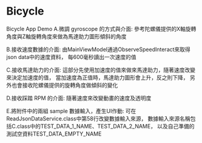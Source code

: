 # Bicycle
Bicycle App Demo
A.微調 gyroscope 的方式與介面:
  參考陀螺儀提供的X軸旋轉角度與Z軸旋轉角度來做為馬達助力圖形傾斜的角度

B.接收速度數據的介面:
  由MainViewModel通過ObserveSpeedInteract來取得json data中的速度資料，
  每600毫秒讀出一次速度的值

C.接收馬達助力的介面:
  這部分先使用加速度的值來做來馬達助力，隨著速度改變來決定加速度的值，
  當加速度為正值時，馬達助力圖形會上升，反之則下降，
  另外也會接收陀螺儀提供的旋轉角度做傾斜的變化

D.接收踩踏 RPM 的介面:
  隨著速度來改變動畫的速度及透明度

E.將附件中的兩組 sample 數據輸入，產生UI作動:
  可在ReadJsonDataService.class中第58行改變數據輸入來源，
  數據輸入來源名稱包括C.class中的TEST_DATA_1_NAME、TEST_DATA_2_NAME，
  以及自己準備的測試空資料TEST_DATA_EMPTY_NAME
